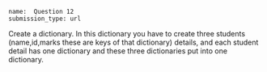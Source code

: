 ```ngMeta
name:  Question 12
submission_type: url
```

Create a dictionary. In this dictionary you have to create three students (name,id,marks these are keys of that dictionary) details, and each student detail has one dictionary and these three dictionaries put into one dictionary.

